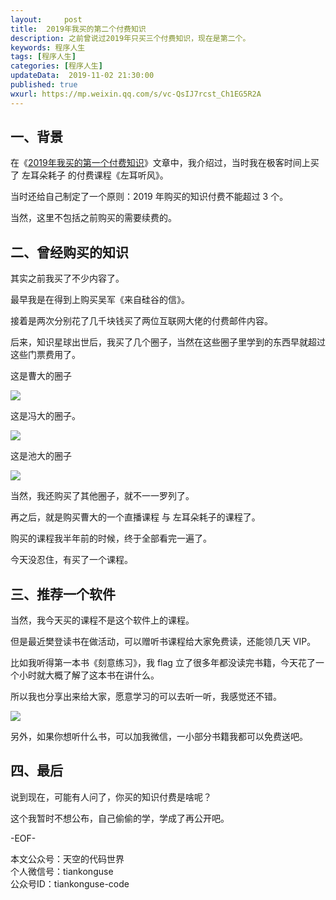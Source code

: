 ```yaml
---   
layout:     post  
title:  2019年我买的第二个付费知识  
description: 之前曾说过2019年只买三个付费知识，现在是第二个。  
keywords: 程序人生  
tags: [程序人生]    
categories: [程序人生]  
updateData:  2019-11-02 21:30:00  
published: true  
wxurl: https://mp.weixin.qq.com/s/vc-QsIJ7rcst_Ch1EG5R2A  
---  
```



## 一、背景  


在《[2019年我买的第一个付费知识](https://mp.weixin.qq.com/s/dWm_rdSxo3K2sApAzfwWVw)》文章中，我介绍过，当时我在极客时间上买了 左耳朵耗子 的付费课程《左耳听风》。  


当时还给自己制定了一个原则：2019 年购买的知识付费不能超过 3 个。  


当然，这里不包括之前购买的需要续费的。  


## 二、曾经购买的知识  


其实之前我买了不少内容了。  


最早我是在得到上购买吴军《来自硅谷的信》。 


接着是两次分别花了几千块钱买了两位互联网大佬的付费邮件内容。  


后来，知识星球出世后，我买了几个圈子，当然在这些圈子里学到的东西早就超过这些门票费用了。  


这是曹大的圈子   


![](https://res2019.tiankonguse.com/images/2019/11/02/001.jpg)  


这是冯大的圈子。  


![](https://res2019.tiankonguse.com/images/2019/11/02/002.jpg)  


这是池大的圈子  


![](https://res2019.tiankonguse.com/images/2019/11/02/003.jpg)  


当然，我还购买了其他圈子，就不一一罗列了。  


再之后，就是购买曹大的一个直播课程 与 左耳朵耗子的课程了。  


购买的课程我半年前的时候，终于全部看完一遍了。  


今天没忍住，有买了一个课程。 


## 三、推荐一个软件  


当然，我今天买的课程不是这个软件上的课程。  


但是最近樊登读书在做活动，可以赠听书课程给大家免费读，还能领几天 VIP。  


比如我听得第一本书《刻意练习》，我 flag 立了很多年都没读完书籍，今天花了一个小时就大概了解了这本书在讲什么。  


所以我也分享出来给大家，愿意学习的可以去听一听，我感觉还不错。  


![](https://res2019.tiankonguse.com/images/2019/11/02/004.jpg)  


另外，如果你想听什么书，可以加我微信，一小部分书籍我都可以免费送吧。  



## 四、最后  


说到现在，可能有人问了，你买的知识付费是啥呢？  


这个我暂时不想公布，自己偷偷的学，学成了再公开吧。  



-EOF-  


本文公众号：天空的代码世界  
个人微信号：tiankonguse  
公众号ID：tiankonguse-code  
  

